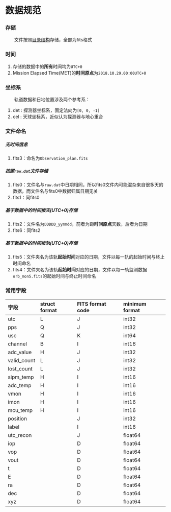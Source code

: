 # 数据规范

### 存储
&emsp;&emsp;文件按照[目录结构](./brief.html#id2)存储，全部为fits格式

### 时间
1. 存储的数据中的**所有**时间均为`UTC+0`
2. Mission Elapsed Time(MET)的**时间原点**为`2018.10.29.00:00UTC+0`

### 坐标系
&emsp;&emsp;轨道数据和日地位置涉及两个参考系：  
1. det : 探测器坐标系，固定法向为`[0, 0, -1]`
2. cel : 天球坐标系，近似认为探测器与地心重合

### 文件命名
##### 无时间信息
1. fits3：命名为`Observation_plan.fits`

##### 按照`raw.dat`文件存储
1. fits0：文件名与`raw.dat`中日期相同，所以fits0文件内可能混杂来自很多天的数据，而文件名与fits0中数据归属日期无关
2. fits1：同fits0

##### 基于数据中的时间按天(UTC+0)存储
1. fits2：文件名为`DDDDD_yymmdd`，前者为距**时间原点**天数，后者为日期
2. fits6：同fits2

##### 基于数据中的时间按轨(UTC+0)存储
1. fits5：文件夹名为该轨**起始时间**对应的日期，文件以每一轨的起始时间与终止时间命名
2. fits4：文件夹名为该轨**起始时间**对应的日期，文件以每一轨监测数据`orb_mon5.fits`的起始时间与终止时间命名

### 常用字段

| 字段        | struct format | FITS format code | minimum format |  
| :---------- | :------------ | :--------------- | :------------- |  
| utc         | L             | J                | int32          |  
| pps         | Q             | J                | int32          |  
| usc         | Q             | K                | int64          |  
| channel     | B             | I                | int16          |  
| adc_value   | H             | J                | int32          |  
| valid_count | L             | J                | int32          |  
| lost_count  | L             | J                | int32          |  
| sipm_temp   | H             | I                | int16          |  
| adc_temp    | H             | I                | int16          |  
| vmon        | H             | I                | int16          |  
| imon        | H             | I                | int16          |  
| mcu_temp    | H             | I                | int16          |  
| position    |               | J                | int32          |  
| label       |               | I                | int16          |  
| utc_recon   |               | J                | float64        |  
| iop         |               | D                | float64        |
| vop         |               | D                | float64        |
| vout        |               | D                | float64        |  
| t           |               | D                | float64        |  
| E           |               | D                | float64        |  
| ra          |               | D                | float64        |  
| dec         |               | D                | float64        |  
| xyz         |               | D                | float64        |